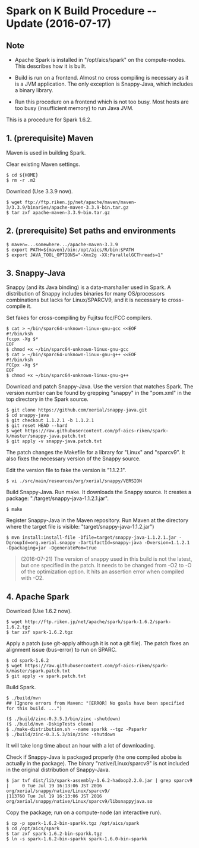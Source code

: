 <!-- -*-Mode: Fundamental; Coding: us-ascii;-*- -->

# Spark on K Build Procedure -- Update (2016-07-17)

## Note

* Apache Spark is installed in "/opt/aics/spark" on the compute-nodes.
  This describes how it is built.

* Build is run on a frontend.  Almost no cross compiling is necessary
as it is a JVM application.  The only exception is Snappy-Java, which
includes a binary library.

* Run this procedure on a frontend which is not too busy.  Most hosts
are too busy (insufficient memory) to run Java JVM.

This is a procedure for Spark 1.6.2.

## 1. (prerequisite) Maven

Maven is used in building Spark.

Clear existing Maven settings.

    $ cd ${HOME}
    $ rm -r .m2

Download (Use 3.3.9 now).

    $ wget ftp://ftp.riken.jp/net/apache/maven/maven-3/3.3.9/binaries/apache-maven-3.3.9-bin.tar.gz
    $ tar zxf apache-maven-3.3.9-bin.tar.gz

## 2. (prerequisite) Set paths and environments

    $ maven=...somewhere.../apache-maven-3.3.9
    $ export PATH=${maven}/bin:/opt/aics/R/bin:$PATH
    $ export JAVA_TOOL_OPTIONS="-Xmx2g -XX:ParallelGCThreads=1"

## 3. Snappy-Java

Snappy (and its Java binding) is a data-marshaller used in Spark.  A
distribution of Snappy includes binaries for many OS/processors
combinations but lacks for Linux/SPARCV9, and it is necessary to
cross-compile it.

Set fakes for cross-compiling by Fujitsu fcc/FCC compilers.

    $ cat > ~/bin/sparc64-unknown-linux-gnu-gcc <<EOF
    #!/bin/ksh
    fccpx -Xg $*
    EOF
    $ chmod +x ~/bin/sparc64-unknown-linux-gnu-gcc
    $ cat > ~/bin/sparc64-unknown-linux-gnu-g++ <<EOF
    #!/bin/ksh
    FCCpx -Xg $*
    EOF
    $ chmod +x ~/bin/sparc64-unknown-linux-gnu-g++

Download and patch Snappy-Java.  Use the version that matches Spark.
The version number can be found by grepping "snappy" in the "pom.xml"
in the top directory in the Spark source.

    $ git clone https://github.com/xerial/snappy-java.git
    $ cd snappy-java
    $ git checkout 1.1.2.1 -b 1.1.2.1
    $ git reset HEAD --hard
    $ wget https://raw.githubusercontent.com/pf-aics-riken/spark-k/master/snappy-java.patch.txt
    $ git apply -v snappy-java.patch.txt

The patch changes the Makefile for a library for "Linux" and
"sparcv9".  It also fixes the necessary version of the Snappy source.

Edit the version file to fake the version is "1.1.2.1".

    $ vi ./src/main/resources/org/xerial/snappy/VERSION

Build Snappy-Java.  Run make.  It downloads the Snappy source.  It
creates a package: "./target/snappy-java-1.1.2.1.jar".

    $ make

Register Snappy-Java in the Maven repository.  Run Maven at the
directory where the target file is visible:
"target/snappy-java-1.1.2.jar")

    $ mvn install:install-file -Dfile=target/snappy-java-1.1.2.1.jar -DgroupId=org.xerial.snappy -DartifactId=snappy-java -Dversion=1.1.2.1 -Dpackaging=jar -DgeneratePom=true

> (2016-07-21) The version of snappy used in this build is not the
latest, but one specified in the patch.  It needs to be changed from
-O2 to -O of the optimization option.  It hits an assertion error when
compiled with -O2.

## 4. Apache Spark

Download (Use 1.6.2 now).

    $ wget http://ftp.riken.jp/net/apache/spark/spark-1.6.2/spark-1.6.2.tgz
    $ tar zxf spark-1.6.2.tgz

Apply a patch (use git-apply although it is not a git file).  The
patch fixes an alignment issue (bus-error) to run on SPARC.

    $ cd spark-1.6.2
    $ wget https://raw.githubusercontent.com/pf-aics-riken/spark-k/master/spark.patch.txt
    $ git apply -v spark.patch.txt

Build Spark.

    $ ./build/mvn
    ## (Ignore errors from Maven: "[ERROR] No goals have been specified for this build. ...")

    ($ ./build/zinc-0.3.5.3/bin/zinc -shutdown)
    ($ ./build/mvn -DskipTests clean)
    $ ./make-distribution.sh --name sparkk --tgz -Psparkr
    $ ./build/zinc-0.3.5.3/bin/zinc -shutdown

It will take long time about an hour with a lot of downloading.

Check if Snappy-Java is packaged properly (the one compiled abobe is
actually in the package).  The binary "native/Linux/sparcv9" is not
included in the original distribution of Snappy-Java.

    $ jar tvf dist/lib/spark-assembly-1.6.2-hadoop2.2.0.jar | grep sparcv9
    |     0 Tue Jul 19 16:13:06 JST 2016 org/xerial/snappy/native/Linux/sparcv9/
    |113760 Tue Jul 19 16:13:06 JST 2016 org/xerial/snappy/native/Linux/sparcv9/libsnappyjava.so

Copy the package; run on a compute-node (an interactive run).

    $ cp -p spark-1.6.2-bin-sparkk.tgz /opt/aics/spark
    $ cd /opt/aics/spark
    $ tar zxf spark-1.6.2-bin-sparkk.tgz
    $ ln -s spark-1.6.2-bin-sparkk spark-1.6.0-bin-sparkk
